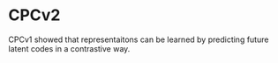 # CPCv2

CPCv1 showed that representaitons can be learned by predicting future latent codes in a contrastive way. 

